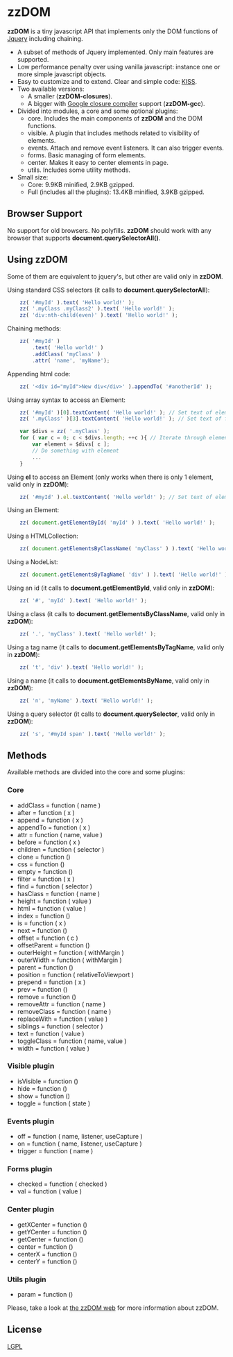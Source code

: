 # zzDOM

**zzDOM** is a tiny javascript API that implements only the DOM functions of [Jquery](https://jquery.com/) including chaining. 

* A subset of methods of Jquery implemented. Only main features are supported.
* Low performance penalty over using vanilla javascript: instance one or more simple javascript objects.
* Easy to customize and to extend. Clear and simple code: [KISS](https://en.wikipedia.org/wiki/KISS_principle).
* Two available versions: 
    * A smaller (**zzDOM-closures**).
    * A bigger with [Google closure compiler](https://developers.google.com/closure/compiler) support (**zzDOM-gcc**).
* Divided into modules, a core and some optional plugins:
    * core. Includes the main components of **zzDOM** and the DOM functions.
    * visible. A plugin that includes methods related to visibility of elements.
    * events. Attach and remove event listeners. It can also trigger events.
    * forms. Basic managing of form elements.
    * center. Makes it easy to center elements in page.
    * utils. Includes some utility methods.
* Small size:
    * Core: 9.9KB minified, 2.9KB gzipped.
    * Full (includes all the plugins): 13.4KB minified, 3.9KB gzipped.

## Browser Support
No support for old browsers. No polyfills. **zzDOM** should work with any browser that supports **document.querySelectorAll()**.

## Using zzDOM
Some of them are equivalent to jquery's, but other are valid only in **zzDOM**.

Using standard CSS selectors (it calls to **document.querySelectorAll**):

```javascript
    zz( '#myId' ).text( 'Hello world!' );
    zz( '.myClass .myClass2' ).text( 'Hello world!' );
    zz( 'div:nth-child(even)' ).text( 'Hello world!' );
```

Chaining methods:

```javascript
    zz( '#myId' )
        .text( 'Hello world!' )
        .addClass( 'myClass' )
        .attr( 'name', 'myName');
```

Appending html code:

```javascript
    zz( '<div id="myId">New div</div>' ).appendTo( '#anotherId' );
```

Using array syntax to access an Element:

```javascript
    zz( '#myId' )[0].textContent( 'Hello world!' ); // Set text of element to Hello world!
    zz( '.myClass' )[3].textContent( 'Hello world!' ); // Set text of fourth element to Hello world!

    var $divs = zz( '.myClass' );
    for ( var c = 0; c < $divs.length; ++c ){ // Iterate through elements in zz( '.myClass' )
        var element = $divs[ c ];
        // Do something with element
        ...
    }
```

Using **el** to access an Element (only works when there is only 1 element, valid only in **zzDOM**):

```javascript
    zz( '#myId' ).el.textContent( 'Hello world!' ); // Set text of element to Hello world!
```

Using an Element:

```javascript
    zz( document.getElementById( 'myId' ) ).text( 'Hello world!' );
```

Using a HTMLCollection:

```javascript
    zz( document.getElementsByClassName( 'myClass' ) ).text( 'Hello world!' );
```

Using a NodeList:

```javascript
    zz( document.getElementsByTagName( 'div' ) ).text( 'Hello world!' );
```

Using an id (it calls to **document.getElementById**, valid only in **zzDOM**):

```javascript
    zz( '#', 'myId' ).text( 'Hello world!' );
```

Using a class (it calls to **document.getElementsByClassName**, valid only in **zzDOM**):

```javascript
    zz( '.', 'myClass' ).text( 'Hello world!' );
```

Using a tag name (it calls to **document.getElementsByTagName**, valid only in **zzDOM**):

```javascript
    zz( 't', 'div' ).text( 'Hello world!' );
```

Using a name (it calls to **document.getElementsByName**, valid only in **zzDOM**):

```javascript
    zz( 'n', 'myName' ).text( 'Hello world!' );
```

Using a query selector (it calls to **document.querySelector**, valid only in **zzDOM**):

```javascript
    zz( 's', '#myId span' ).text( 'Hello world!' );
```

## Methods
Available methods are divided into the core and some plugins:

### Core
* addClass = function ( name )
* after = function ( x )
* append = function ( x )
* appendTo = function ( x )
* attr = function ( name, value )
* before = function ( x )
* children = function ( selector )
* clone = function ()
* css = function ()
* empty = function ()
* filter = function ( x )
* find = function ( selector )
* hasClass = function ( name )
* height = function ( value )
* html = function ( value )
* index = function ()
* is = function ( x )
* next = function ()
* offset = function ( c )
* offsetParent = function ()
* outerHeight = function ( withMargin )
* outerWidth = function ( withMargin )
* parent = function ()
* position = function ( relativeToViewport )
* prepend = function ( x )
* prev = function ()
* remove = function ()
* removeAttr = function ( name )
* removeClass = function ( name )
* replaceWith = function ( value )
* siblings = function ( selector )
* text = function ( value )
* toggleClass = function ( name, value )
* width = function ( value )

### Visible plugin
* isVisible = function ()
* hide = function ()
* show = function ()
* toggle = function ( state )

### Events plugin
* off = function ( name, listener, useCapture )
* on = function ( name, listener, useCapture )
* trigger = function ( name )

### Forms plugin
* checked = function ( checked )
* val = function ( value )

### Center plugin
* getXCenter = function ()
* getYCenter = function ()
* getCenter = function ()
* center = function ()
* centerX = function ()
* centerY = function ()

### Utils plugin
* param = function ()

Please, take a look at [the zzDOM web](https://davidcana.github.io/zzDOM) for more information about zzDOM.

## License
[LGPL](http://www.gnu.org/licenses/lgpl.html)
